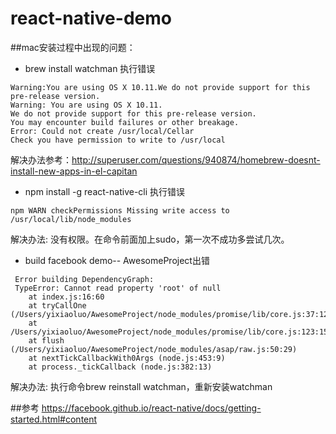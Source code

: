 # react-native-demo
##mac安装过程中出现的问题：
+ brew install watchman 执行错误 
<pre><code>Warning:You are using OS X 10.11.We do not provide support for this pre-release version.
Warning: You are using OS X 10.11.
We do not provide support for this pre-release version.
You may encounter build failures or other breakage.
Error: Could not create /usr/local/Cellar
Check you have permission to write to /usr/local</code></pre>
解决办法参考：http://superuser.com/questions/940874/homebrew-doesnt-install-new-apps-in-el-capitan

+ npm install -g react-native-cli 执行错误
<pre><code>npm WARN checkPermissions Missing write access to /usr/local/lib/node_modules</code></pre>
解决办法: 没有权限。在命令前面加上sudo，第一次不成功多尝试几次。

+ build facebook demo-- AwesomeProject出错
<pre><code> Error building DependencyGraph:
 TypeError: Cannot read property 'root' of null
    at index.js:16:60
    at tryCallOne (/Users/yixiaoluo/AwesomeProject/node_modules/promise/lib/core.js:37:12)
    at /Users/yixiaoluo/AwesomeProject/node_modules/promise/lib/core.js:123:15
    at flush (/Users/yixiaoluo/AwesomeProject/node_modules/asap/raw.js:50:29)
    at nextTickCallbackWith0Args (node.js:453:9)
    at process._tickCallback (node.js:382:13)</code></pre>
解决办法: 执行命令brew reinstall watchman，重新安装watchman

##参考
https://facebook.github.io/react-native/docs/getting-started.html#content
